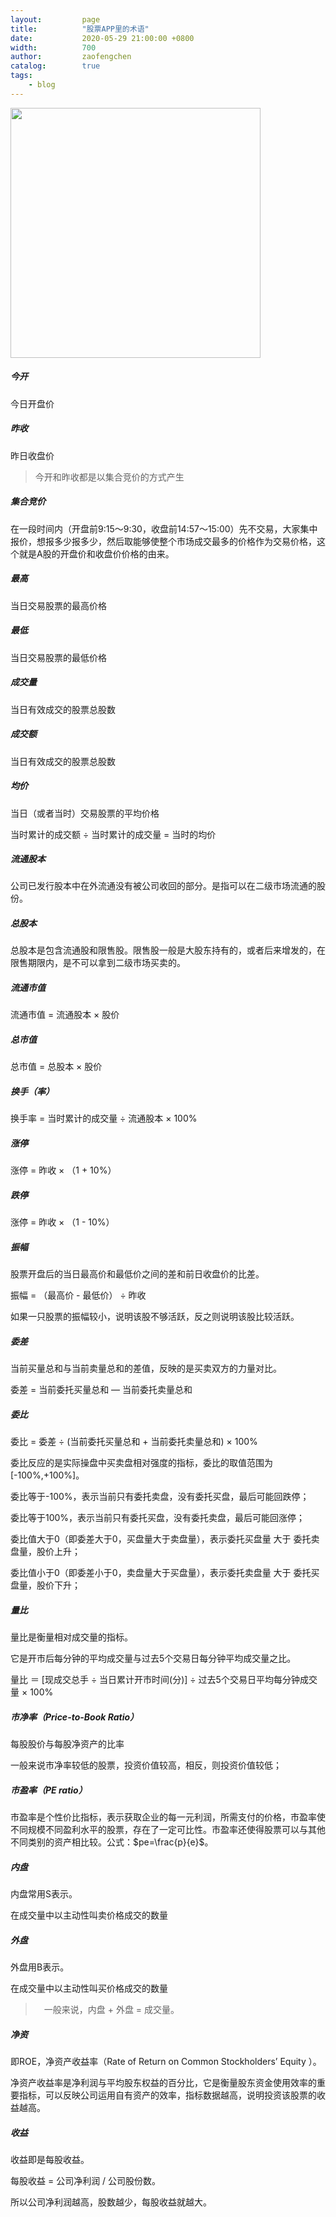 ```yaml
---
layout:         page
title:          "股票APP里的术语"
date:           2020-05-29 21:00:00 +0800
width:          700
author:         zaofengchen
catalog:        true
tags:
    - blog
---
```


<img src="https://tva1.sinaimg.cn/large/007S8ZIlgy1gfapjawuxzj30u01hctc6.jpg" width="400" align="bottom" />


##### 今开
今日开盘价

##### 昨收
昨日收盘价

>今开和昨收都是以集合竞价的方式产生

##### 集合竞价
在一段时间内（开盘前9:15～9:30，收盘前14:57～15:00）先不交易，大家集中报价，想报多少报多少，然后取能够使整个市场成交最多的价格作为交易价格，这个就是A股的开盘价和收盘价价格的由来。

##### 最高
当日交易股票的最高价格

##### 最低
当日交易股票的最低价格


##### 成交量
当日有效成交的股票总股数


##### 成交额
当日有效成交的股票总股数

##### 均价
当日（或者当时）交易股票的平均价格

当时累计的成交额 ÷ 当时累计的成交量 = 当时的均价


##### 流通股本
公司已发行股本中在外流通没有被公司收回的部分。是指可以在二级市场流通的股份。

##### 总股本
总股本是包含流通股和限售股。限售股一般是大股东持有的，或者后来增发的，在限售期限内，是不可以拿到二级市场买卖的。

##### 流通市值
流通市值 = 流通股本 × 股价

##### 总市值
总市值 = 总股本 × 股价

##### 换手（率）
换手率 = 当时累计的成交量 ÷ 流通股本 × 100%

##### 涨停
涨停 = 昨收 × （1 + 10%）

##### 跌停
涨停 = 昨收 × （1 - 10%）

##### 振幅
股票开盘后的当日最高价和最低价之间的差和前日收盘价的比差。

振幅 = （最高价 - 最低价） ÷ 昨收  

如果一只股票的振幅较小，说明该股不够活跃，反之则说明该股比较活跃。


##### 委差
当前买量总和与当前卖量总和的差值，反映的是买卖双方的力量对比。

委差 = 当前委托买量总和 — 当前委托卖量总和

##### 委比
委比 = 委差 ÷ (当前委托买量总和 + 当前委托卖量总和) × 100%

委比反应的是实际操盘中买卖盘相对强度的指标，委比的取值范围为 [-100%,+100%]。

委比等于-100%，表示当前只有委托卖盘，没有委托买盘，最后可能回跌停；

委比等于100%，表示当前只有委托买盘，没有委托卖盘，最后可能回涨停；

委比值大于0（即委差大于0，买盘量大于卖盘量），表示委托买盘量 大于 委托卖盘量，股价上升；

委比值小于0（即委差小于0，卖盘量大于买盘量），表示委托卖盘量 大于 委托买盘量，股价下升；


##### 量比
量比是衡量相对成交量的指标。

它是开市后每分钟的平均成交量与过去5个交易日每分钟平均成交量之比。

量比 ＝ [现成交总手 ÷ 当日累计开市时间(分)] ÷ 过去5个交易日平均每分钟成交量 × 100%


##### 市净率（Price-to-Book Ratio）
每股股价与每股净资产的比率

一般来说市净率较低的股票，投资价值较高，相反，则投资价值较低；

##### 市盈率（PE ratio）

市盈率是个性价比指标，表示获取企业的每一元利润，所需支付的价格，市盈率使不同规模不同盈利水平的股票，存在了一定可比性。市盈率还使得股票可以与其他不同类别的资产相比较。公式：$pe=\frac{p}{e}$。



##### 内盘
内盘常用S表示。

在成交量中以主动性叫卖价格成交的数量

##### 外盘
外盘用B表示。

在成交量中以主动性叫买价格成交的数量

> 　一般来说，内盘 + 外盘 = 成交量。


##### 净资
即ROE，净资产收益率（Rate of Return on Common Stockholders’ Equity ）。

净资产收益率是净利润与平均股东权益的百分比，它是衡量股东资金使用效率的重要指标，可以反映公司运用自有资产的效率，指标数据越高，说明投资该股票的收益越高。

##### 收益
收益即是每股收益。

每股收益 = 公司净利润 / 公司股份数。

所以公司净利润越高，股数越少，每股收益就越大。